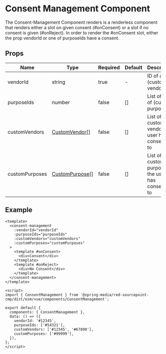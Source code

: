 # Consent Management Component

The Consent-Management Component renders is a renderless component that renders either a slot on given consent (#onConsent) or a slot if no consent is given (#onReject).
In order to render the #onConsent slot, either the prop vendorId or one of purposeIds have a consent.

## Props

| Name           | Type                                                 | Required | Default | Description                                       |
| -------------- | ---------------------------------------------------- | -------- | ------- |-------------------------------------------------- |
| vendorId       | string                                               | true     | -       | ID of a (custom) vendor                           |
| purposeIds     | number                                               | false    | []      | List of IDs of (custom) purposes                  |
| customVendors  | [CustomVendor[]](../../../sourcepoint/typings.d.ts)  | false    | []      | List of custom vendors the user has consented to  |
| customPurposes | [CustomPurpose[]](../../../sourcepoint/typings.d.ts) | false    | []      | List of custom purposes the user has consented to |

## Example

```vue
<template>
  <consent-management 
    :vendorId="vendorId" 
    :purposeIds="purposeIds"
    :customVendors="customVendors"
    :customPurposes="customPurposes"
  >
    <template #onConsent>
      <div>Consent</div>
    </template>
    <template #onReject>
      <div>No Consent</div>
    </template>
  </consent-management>
</template>

<script>
import { ConsentManagement } from '@spring-media/red-sourcepoint-cmp/dist/esm/vue/components/ConsentManagement';

export default {
  components: { ConsentManagement },
  data: () => ({
    vendorId: '#12345',
    purposeIds: ['#54321'],
    customVendors: ['#12345', '#67890'],
    customPurposes: ['#99999'],
  }),
};
</script>
```
